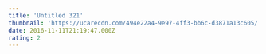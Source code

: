 ```yaml
---
title: 'Untitled 321'
thumbnail: 'https://ucarecdn.com/494e22a4-9e97-4ff3-bb6c-d3871a13c605/'
date: 2016-11-11T21:19:47.000Z
rating: 2
---
```

